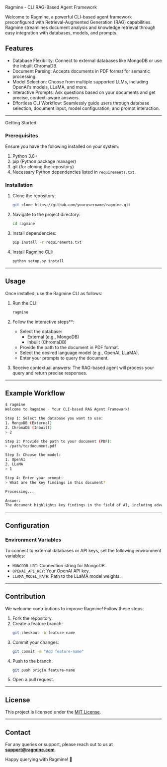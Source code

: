 Ragmine - CLI RAG-Based Agent Framework

Welcome to Ragmine, a powerful CLI-based agent framework preconfigured with Retrieval-Augmented Generation (RAG) capabilities. Ragmine streamlines document analysis and knowledge retrieval through easy integration with databases, models, and prompts. 

## Features

- Database Flexibility: Connect to external databases like MongoDB or use the inbuilt ChromaDB.
- Document Parsing: Accepts documents in PDF format for semantic processing.
- Model Selection: Choose from multiple supported LLMs, including OpenAI's models, LLaMA, and more.
- Interactive Prompts: Ask questions based on your documents and get precise, context-aware answers.
- Effortless CLI Workflow: Seamlessly guide users through database selection, document input, model configuration, and prompt interaction.

---

Getting Started

### Prerequisites

Ensure you have the following installed on your system:

1. Python 3.8+
2. pip (Python package manager)
3. git (for cloning the repository)
4. Necessary Python dependencies listed in `requirements.txt`.

### Installation

1. Clone the repository:
   ```bash
   git clone https://github.com/yourusername/ragmine.git
   ```
2. Navigate to the project directory:
   ```bash
   cd ragmine
   ```
3. Install dependencies:
   ```bash
   pip install -r requirements.txt
   ```
4. Install Ragmine CLI:
   ```bash
   python setup.py install
   ```

---

## Usage

Once installed, use the Ragmine CLI as follows:

1. Run the CLI:
   ```bash
   ragmine
   ```
2. Follow the interactive steps**:
   - Select the database:
     - External (e.g., MongoDB)
     - Inbuilt (ChromaDB)
   - Provide the path to the document in PDF format.
   - Select the desired language model (e.g., OpenAI, LLaMA).
   - Enter your prompts to query the document.

3. Receive contextual answers: The RAG-based agent will process your query and return precise responses.

---

## Example Workflow

```bash
$ ragmine
Welcome to Ragmine - Your CLI-based RAG Agent Framework!

Step 1: Select the database you want to use:
1. MongoDB (External)
2. ChromaDB (Inbuilt)
> 2

Step 2: Provide the path to your document (PDF):
> /path/to/document.pdf

Step 3: Choose the model:
1. OpenAI
2. LLaMA
> 1

Step 4: Enter your prompt:
> What are the key findings in this document?

Processing...

Answer:
The document highlights key findings in the field of AI, including advancements in RAG techniques.
```

---

## Configuration

### Environment Variables

To connect to external databases or API keys, set the following environment variables:

- `MONGODB_URI`: Connection string for MongoDB.
- `OPENAI_API_KEY`: Your OpenAI API key.
- `LLAMA_MODEL_PATH`: Path to the LLaMA model weights.

---

## Contribution

We welcome contributions to improve Ragmine! Follow these steps:

1. Fork the repository.
2. Create a feature branch:
   ```bash
   git checkout -b feature-name
   ```
3. Commit your changes:
   ```bash
   git commit -m "Add feature-name"
   ```
4. Push to the branch:
   ```bash
   git push origin feature-name
   ```
5. Open a pull request.

---

## License

This project is licensed under the [MIT License](LICENSE).

---

## Contact

For any queries or support, please reach out to us at **support@ragmine.com**.

Happy querying with Ragmine! 🚀
